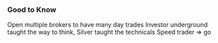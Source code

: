 

### Good to Know
Open multiple brokers to have many day trades
Investor underground taught the way to think, Silver taught the technicals
Speed trader => go
<!--stackedit_data:
eyJoaXN0b3J5IjpbLTgzNDg0NTA4NywtMjA4ODc0NjYxMl19
-->